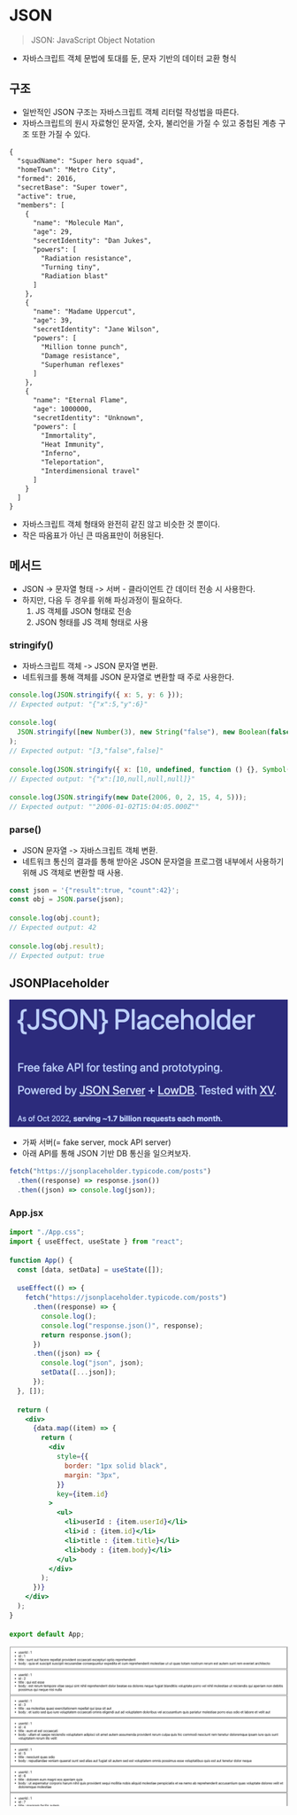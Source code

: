 # JSON

> JSON: JavaScript Object Notation

- 자바스크립트 객체 문법에 토대를 둔, 문자 기반의 데이터 교환 형식

## 구조

- 일반적인 JSON 구조는 자바스크립트 객체 리터럴 작성법을 따른다.
- 자바스크립트의 원시 자료형인 문자열, 숫자, 불리언을 가질 수 있고 중첩된 계층 구조 또한 가질 수 있다.

```jsson
{
  "squadName": "Super hero squad",
  "homeTown": "Metro City",
  "formed": 2016,
  "secretBase": "Super tower",
  "active": true,
  "members": [
    {
      "name": "Molecule Man",
      "age": 29,
      "secretIdentity": "Dan Jukes",
      "powers": [
        "Radiation resistance",
        "Turning tiny",
        "Radiation blast"
      ]
    },
    {
      "name": "Madame Uppercut",
      "age": 39,
      "secretIdentity": "Jane Wilson",
      "powers": [
        "Million tonne punch",
        "Damage resistance",
        "Superhuman reflexes"
      ]
    },
    {
      "name": "Eternal Flame",
      "age": 1000000,
      "secretIdentity": "Unknown",
      "powers": [
        "Immortality",
        "Heat Immunity",
        "Inferno",
        "Teleportation",
        "Interdimensional travel"
      ]
    }
  ]
}
```

- 자바스크립트 객체 형태와 완전히 같진 않고 비슷한 것 뿐이다.
- 작은 따옴표가 아닌 큰 따옴표만이 허용된다.

## 메서드

- JSON -> 문자열 형태 -> 서버 - 클라이언트 간 데이터 전송 시 사용한다.
- 하지만, 다음 두 경우를 위해 파싱과정이 필요하다.
  1. JS 객체를 JSON 형태로 전송
  2. JSON 형태를 JS 객체 형태로 사용

### stringify()

- 자바스크립트 객체 -> JSON 문자열 변환.
- 네트워크를 통해 객체를 JSON 문자열로 변환할 때 주로 사용한다.

```js
console.log(JSON.stringify({ x: 5, y: 6 }));
// Expected output: "{"x":5,"y":6}"

console.log(
  JSON.stringify([new Number(3), new String("false"), new Boolean(false)])
);
// Expected output: "[3,"false",false]"

console.log(JSON.stringify({ x: [10, undefined, function () {}, Symbol("")] }));
// Expected output: "{"x":[10,null,null,null]}"

console.log(JSON.stringify(new Date(2006, 0, 2, 15, 4, 5)));
// Expected output: ""2006-01-02T15:04:05.000Z""
```

### parse()

- JSON 문자열 -> 자바스크립트 객체 변환.
- 네트워크 통신의 결과를 통해 받아온 JSON 문자열을 프로그램 내부에서 사용하기 위해 JS 객체로 변환할 때 사용.

```js
const json = '{"result":true, "count":42}';
const obj = JSON.parse(json);

console.log(obj.count);
// Expected output: 42

console.log(obj.result);
// Expected output: true
```

## JSONPlaceholder

![JSONPlaceholder](./images/json/json-placeholder.png)

- 가짜 서버(= fake server, mock API server)
- 아래 API를 통해 JSON 기반 DB 통신을 일으켜보자.

```js
fetch("https://jsonplaceholder.typicode.com/posts")
  .then((response) => response.json())
  .then((json) => console.log(json));
```

### App.jsx

```jsx
import "./App.css";
import { useEffect, useState } from "react";

function App() {
  const [data, setData] = useState([]);

  useEffect(() => {
    fetch("https://jsonplaceholder.typicode.com/posts")
      .then((response) => {
        console.log();
        console.log("response.json()", response);
        return response.json();
      })
      .then((json) => {
        console.log("json", json);
        setData([...json]);
      });
  }, []);

  return (
    <div>
      {data.map((item) => {
        return (
          <div
            style={{
              border: "1px solid black",
              margin: "3px",
            }}
            key={item.id}
          >
            <ul>
              <li>userId : {item.userId}</li>
              <li>id : {item.id}</li>
              <li>title : {item.title}</li>
              <li>body : {item.body}</li>
            </ul>
          </div>
        );
      })}
    </div>
  );
}

export default App;
```

![JSONPlaceholderResult](./images/json/json-placeholder-result.png)
